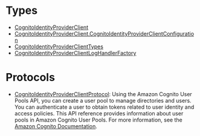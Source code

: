 # Types

  - [CognitoIdentityProviderClient](/aws-sdk-swift/reference/0.x/AWSCognitoIdentityProvider/CognitoIdentityProviderClient)
  - [CognitoIdentityProviderClient.CognitoIdentityProviderClientConfiguration](/aws-sdk-swift/reference/0.x/AWSCognitoIdentityProvider/CognitoIdentityProviderClient_CognitoIdentityProviderClientConfiguration)
  - [CognitoIdentityProviderClientTypes](/aws-sdk-swift/reference/0.x/AWSCognitoIdentityProvider/CognitoIdentityProviderClientTypes)
  - [CognitoIdentityProviderClientLogHandlerFactory](/aws-sdk-swift/reference/0.x/AWSCognitoIdentityProvider/CognitoIdentityProviderClientLogHandlerFactory)

# Protocols

  - [CognitoIdentityProviderClientProtocol](/aws-sdk-swift/reference/0.x/AWSCognitoIdentityProvider/CognitoIdentityProviderClientProtocol):
    Using the Amazon Cognito User Pools API, you can create a user pool to manage directories and users. You can authenticate a user to obtain tokens related to user identity and access policies. This API reference provides information about user pools in Amazon Cognito User Pools. For more information, see the [Amazon Cognito Documentation](https://docs.aws.amazon.com/cognito/latest/developerguide/what-is-amazon-cognito.html).
